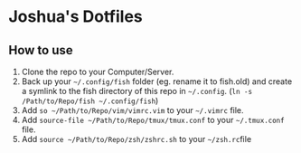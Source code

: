# Joshua's Dotfiles

## How to use
1. Clone the repo to your Computer/Server.
2. Back up your `~/.config/fish` folder (eg. rename it to fish.old) and create a symlink to the fish directory of this repo in `~/.config`. (`ln -s /Path/to/Repo/fish ~/.config/fish`)
3. Add `so ~/Path/to/Repo/vim/vimrc.vim` to your `~/.vimrc` file.
4. Add `source-file ~/Path/to/Repo/tmux/tmux.conf` to your `~/.tmux.conf` file.
5. Add `source ~/Path/to/Repo/zsh/zshrc.sh` to your `~/zsh.rc`file
